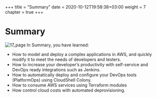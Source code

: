 +++
title = "Summary"
date = 2020-10-12T19:58:38+03:00
weight = 7
chapter = true
+++

# Summary

![17_page](/images/summary/Congratulations.png)
In Summary, you have learned:

* How to model and deploy a complex applications in AWS, and quickly modify it to meet the needs of developers and testers.
* How to increase your developer’s productivity with self-service and DevOps ready integrations such as Jenkins.
* How to automatically deploy and configure your DevOps tools (PlatformOps) using CloudShell Colony.
* How to consume AWS services using Terraform modules
* How control cloud costs with automated deprovisioning.

